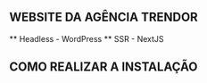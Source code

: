 ## WEBSITE DA AGÊNCIA TRENDOR

** Headless - WordPress
** SSR - NextJS

## COMO REALIZAR A INSTALAÇÃO
